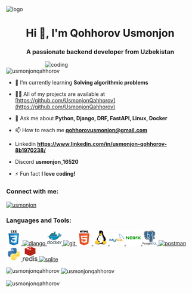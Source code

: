 ![logo](https://media.licdn.com/dms/image/C5616AQEsM-HbnQvTvw/profile-displaybackgroundimage-shrink_200_800/0/1517627295736?e=2147483647&v=beta&t=V64Gs6PpI_QdbJevAvHBq0HFbvCOiVSN8RyTcDmTqeM)

<h1 align="center">Hi 👋, I'm Qohhorov Usmonjon</h1>
<h3 align="center">A passionate backend developer from Uzbekistan</h3>

<img align="right" alt="coding" width="400" src="https://i.pinimg.com/originals/16/fe/7e/16fe7e7fb6eebb3087b6dc418748ee56.gif">

<p align="left"> <img src="https://komarev.com/ghpvc/?username=usmonjonqahhorov&label=Profile%20views&color=0e75b6&style=flat" alt="usmonjonqahhorov" /> </p>

- 🌱 I’m currently learning **Solving algorithmic problems**

- 👨‍💻 All of my projects are available at [https://github.com/UsmonjonQahhorov](https://github.com/UsmonjonQahhorov)

- 💬 Ask me about **Python, Django, DRF, FastAPI, Linux, Docker**

- 📫 How to reach me **qohhorovusmonjon@gmail.com**
- Linkedin **https://www.linkedin.com/in/usmonjon-qohhorov-8b1970238/**
- Discord **usmonjon_16520**

- ⚡ Fun fact **I love coding!**

<h3 align="left">Connect with me:</h3>
<p align="left">
<a href="https://www.leetcode.com/usmonjon" target="blank"><img align="center" src="https://raw.githubusercontent.com/rahuldkjain/github-profile-readme-generator/master/src/images/icons/Social/leet-code.svg" alt="usmonjon" height="30" width="40" /></a>
</p>

<h3 align="left">Languages and Tools:</h3>
<p align="left"> <a href="https://www.w3schools.com/css/" target="_blank" rel="noreferrer"> <img src="https://raw.githubusercontent.com/devicons/devicon/master/icons/css3/css3-original-wordmark.svg" alt="css3" width="40" height="40"/> </a> <a href="https://www.djangoproject.com/" target="_blank" rel="noreferrer"> <img src="https://cdn.worldvectorlogo.com/logos/django.svg" alt="django" width="40" height="40"/> </a> <a href="https://www.docker.com/" target="_blank" rel="noreferrer"> <img src="https://raw.githubusercontent.com/devicons/devicon/master/icons/docker/docker-original-wordmark.svg" alt="docker" width="40" height="40"/> </a> <a href="https://git-scm.com/" target="_blank" rel="noreferrer"> <img src="https://www.vectorlogo.zone/logos/git-scm/git-scm-icon.svg" alt="git" width="40" height="40"/> </a> <a href="https://www.w3.org/html/" target="_blank" rel="noreferrer"> <img src="https://raw.githubusercontent.com/devicons/devicon/master/icons/html5/html5-original-wordmark.svg" alt="html5" width="40" height="40"/> </a> <a href="https://www.linux.org/" target="_blank" rel="noreferrer"> <img src="https://raw.githubusercontent.com/devicons/devicon/master/icons/linux/linux-original.svg" alt="linux" width="40" height="40"/> </a> <a href="https://www.mysql.com/" target="_blank" rel="noreferrer"> <img src="https://raw.githubusercontent.com/devicons/devicon/master/icons/mysql/mysql-original-wordmark.svg" alt="mysql" width="40" height="40"/> </a> <a href="https://www.nginx.com" target="_blank" rel="noreferrer"> <img src="https://raw.githubusercontent.com/devicons/devicon/master/icons/nginx/nginx-original.svg" alt="nginx" width="40" height="40"/> </a> <a href="https://www.postgresql.org" target="_blank" rel="noreferrer"> <img src="https://raw.githubusercontent.com/devicons/devicon/master/icons/postgresql/postgresql-original-wordmark.svg" alt="postgresql" width="40" height="40"/> </a> <a href="https://postman.com" target="_blank" rel="noreferrer"> <img src="https://www.vectorlogo.zone/logos/getpostman/getpostman-icon.svg" alt="postman" width="40" height="40"/> </a> <a href="https://www.python.org" target="_blank" rel="noreferrer"> <img src="https://raw.githubusercontent.com/devicons/devicon/master/icons/python/python-original.svg" alt="python" width="40" height="40"/> </a> <a href="https://redis.io" target="_blank" rel="noreferrer"> <img src="https://raw.githubusercontent.com/devicons/devicon/master/icons/redis/redis-original-wordmark.svg" alt="redis" width="40" height="40"/> </a> <a href="https://www.sqlite.org/" target="_blank" rel="noreferrer"> <img src="https://www.vectorlogo.zone/logos/sqlite/sqlite-icon.svg" alt="sqlite" width="40" height="40"/> </a> </p>

<p><img align="left" src="https://github-readme-stats.vercel.app/api/top-langs?username=usmonjonqahhorov&show_icons=true&locale=en&layout=compact" alt="usmonjonqahhorov" /></p>

<p>&nbsp;<img align="center" src="https://github-readme-stats.vercel.app/api?username=usmonjonqahhorov&show_icons=true&locale=en" alt="usmonjonqahhorov" /></p>

<p><img align="center" src="https://github-readme-streak-stats.herokuapp.com/?user=usmonjonqahhorov&" alt="usmonjonqahhorov" /></p>

